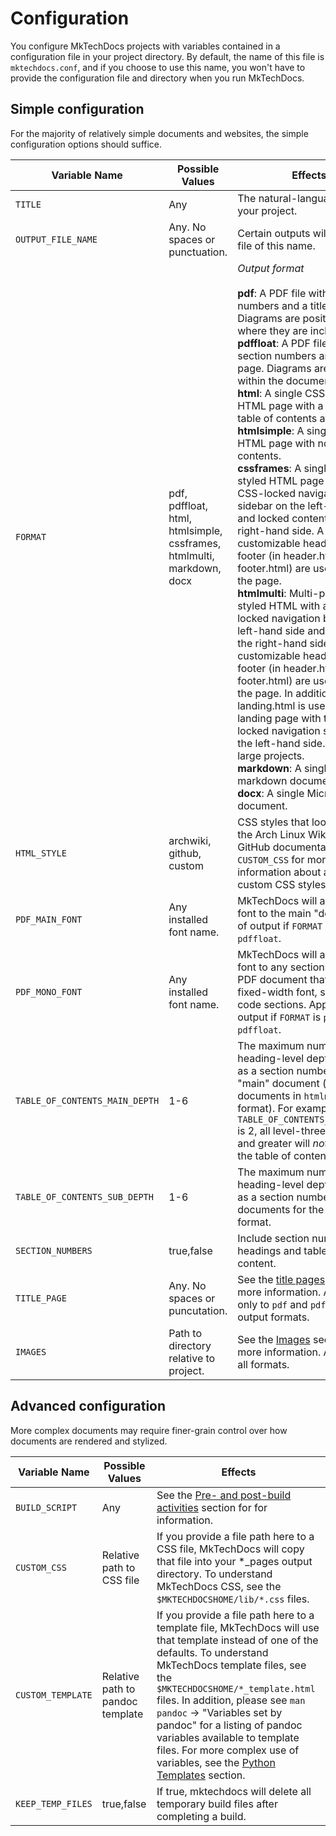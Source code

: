 # Configuration

You configure MkTechDocs projects with variables contained in a configuration file in your project directory. By default, the name of this file is `mktechdocs.conf`, and if you choose to use this name, you won't have to provide the configuration file and directory when you run MkTechDocs.

## Simple configuration

For the majority of relatively simple documents and websites, the simple configuration options should suffice.

|Variable Name   |Possible Values                 |Effects                                                  |
|----------------|--------------------------------|---------------------------------------------------------|
|`TITLE`         | Any                            |The natural-language title of your project.|
|`OUTPUT_FILE_NAME`|Any. No spaces or punctuation.|Certain outputs will produce a file of this name.|
|`FORMAT`        |pdf, pdffloat, html, htmlsimple, cssframes, htmlmulti, markdown, docx|_Output format_<br /><br />**pdf**: A PDF file with section numbers and a title page. Diagrams are positioned near where they are included.<br />**pdffloat**: A PDF file with section numbers and a title page. Diagrams are "floated" within the document.<br />**html**: A single CSS-styled HTML page with a hideable table of contents at the top.<br />**htmlsimple**: A single unstyled HTML page with no table of contents.<br />**cssframes**: A single CSS-styled HTML page with a CSS-locked navigation sidebar on the left-hand side and locked content on the right-hand side. A customizable header and footer (in header.html and footer.html) are used to frame the page.<br />**htmlmulti**: Multi-page CSS-styled HTML with a CSS-locked navigation bar on the left-hand side and content on the right-hand side. A customizable header and footer (in header.html and footer.html) are used to frame the page. In addition, landing.html is used as a landing page with the CSS-locked navigation sidebar on the left-hand side. Best for large projects.<br />**markdown**: A single markdown document.<br />**docx**: A single Microsoft Word document.|
|`HTML_STYLE`|archwiki, github, custom|CSS styles that loosely mimic the Arch Linux Wiki and GitHub documentation. See `CUSTOM_CSS` for more information about applying custom CSS styles.|
|`PDF_MAIN_FONT`|Any installed font name.|MkTechDocs will apply this font to the main "default" text of output if `FORMAT` is `pdf` or `pdffloat`.|
|`PDF_MONO_FONT`|Any installed font name.|MkTechDocs will apply this font to any sections of the PDF document that require a fixed-width font, such as code sections. Applies only to output if `FORMAT` is `pdf` or `pdffloat`.|
|`TABLE_OF_CONTENTS_MAIN_DEPTH`|1-6|The maximum number heading-level depth to count as a section number in the "main" document (not sub documents in `htmlmulti` format). For example, if `TABLE_OF_CONTENTS_MAIN_DEPTH` is 2, all level-three headings and greater will _not_ appear in the table of contents.|
|`TABLE_OF_CONTENTS_SUB_DEPTH`|1-6|The maximum number heading-level depth to count as a section number in sub documents for the `htmlmulti` format.|
|`SECTION_NUMBERS`|true,false|Include section numbers in headings and tables of content.|
|`TITLE_PAGE`|Any. No spaces or puncutation.|See the [title pages](title-pages.html#title-pages) section for more information. Applies only to `pdf` and `pdffloat` output formats.|
|`IMAGES`|Path to directory relative to project.|See the [Images](the-basics.html#images) section for more information. Applies to all formats.|

## Advanced configuration

More complex documents may require finer-grain control over how documents are rendered and stylized.

|Variable Name   |Possible Values                 |Effects                                                  |
|----------------|--------------------------------|---------------------------------------------------------|
|`BUILD_SCRIPT`  |Any                             |See the [Pre- and post-build activities](building-your-document.html#pre--and-post-build-activities) section for for information.|
|`CUSTOM_CSS`|Relative path to CSS file|If you provide a file path here to a CSS file, MkTechDocs will copy that file into your \*\_pages output directory. To understand MkTechDocs CSS, see the `$MKTECHDOCSHOME/lib/*.css` files.|
|`CUSTOM_TEMPLATE`|Relative path to pandoc template|If you provide a file path here to a template file, MkTechDocs will use that template instead of one of the defaults. To understand MkTechDocs template files, see the `$MKTECHDOCSHOME/*_template.html` files. In addition, please see `man pandoc` -> "Variables set by pandoc" for a listing of pandoc variables available to template files. For more complex use of variables, see the [Python Templates](templates.html#python-templates) section.|
|`KEEP_TEMP_FILES`|true,false|If true, mktechdocs will delete all temporary build files after completing a build.|

